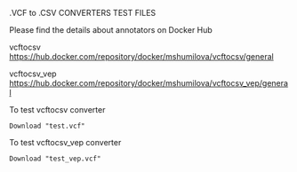 .VCF to .CSV CONVERTERS TEST FILES

Please find the details about annotators on Docker Hub

vcftocsv       https://hub.docker.com/repository/docker/mshumilova/vcftocsv/general

vcftocsv_vep   https://hub.docker.com/repository/docker/mshumilova/vcftocsv_vep/general


To test vcftocsv converter
   
    Download "test.vcf"
  
To test vcftocsv_vep converter

    Download "test_vep.vcf"



